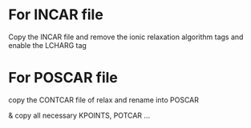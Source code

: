 # For INCAR file
Copy the INCAR file and remove the ionic relaxation algorithm tags
and enable the LCHARG tag

# For POSCAR file
copy the CONTCAR file of relax and rename into POSCAR

&
copy all necessary KPOINTS, POTCAR ...

